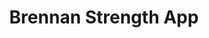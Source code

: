 ---
title: Brennan Strength App
image-preview: /assets/images/brennanstrength.jpg
image-1: /assets/images/brennanstrength-cover.jpg
image-2: /assets/images/brennanstrength-cover2.jpg
tags: 
  - Mobile
  - Web
  - iOS
  - Android
icon: fa fa-heartbeat
description: A website and mobile app that can improve your health & fitness by following a customized program designed & monitored by an experienced NHL Strength & Conditioning Coach.
link: /porfolio/brennanstrength.html
---